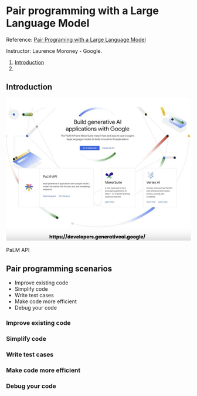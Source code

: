 # Pair programming with a Large Language Model

Reference: <a href="https://www.deeplearning.ai/short-courses/pair-programming-llm/">Pair Programing with a Large Language Model</a>

Instructor: Laurence Moroney - Google. 

1. [Introduction](#1)
2. 

<a name="1"></a>
## Introduction

![](https://github.com/DanialArab/images/blob/main/LLM/google%20generative%20AI.PNG)

PaLM API 

<a name="1"></a>
## Pair programming scenarios
+ Improve existing code
+ Simplify code
+ Write test cases
+ Make code more efficient
+ Debug your code

<a name="1"></a>
### Improve existing code

<a name="1"></a>
### Simplify code

<a name="1"></a>
### Write test cases

<a name="1"></a>
### Make code more efficient

<a name="1"></a>
### Debug your code
